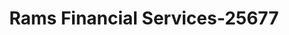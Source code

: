 ---
f_zip-code: 20170
f_state-code: VA
title: Rams Financial Services-25677
f_phone: 703-481-3001
f_city-only: Herndon
f_address: 1110 Elden Street Herndon
f_location-unique-id: '25677'
slug: rams-financial-services-25677
updated-on: '2024-05-30T13:46:58.046Z'
created-on: '2024-05-30T13:36:59.803Z'
published-on: '2024-05-30T13:54:32.469Z'
f_city-state: cms/city/herndon-va.md
f_company: cms/company/rams-financial-services.md
f_state: cms/state/virginia.md
layout: '[payday-loan].html'
tags: payday-loan
---